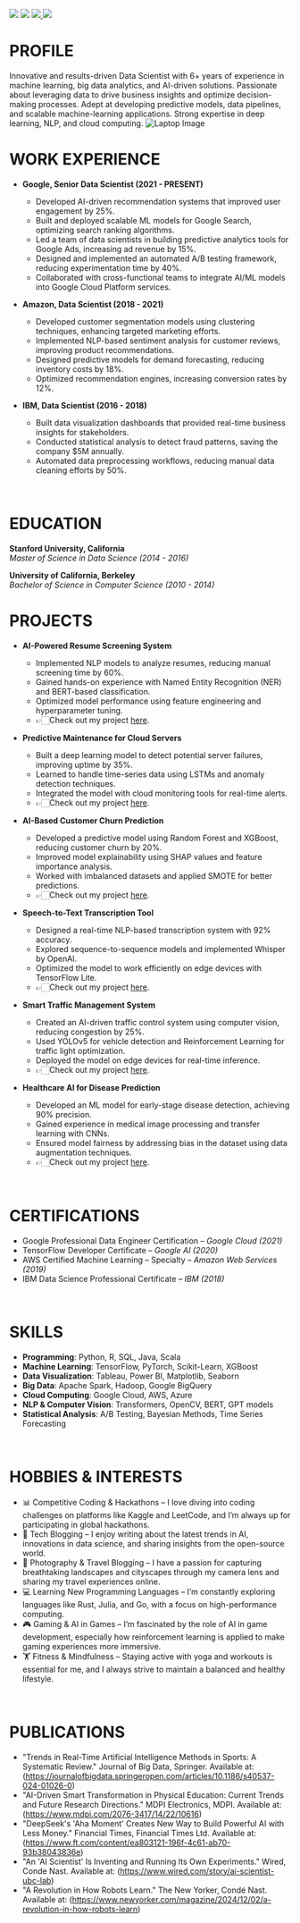 <a href="https://linkedin.com"><img src="https://img.shields.io/badge/-LinkedIn-0072b1?&style=for-the-badge&logo=linkedin&logoColor=white" /></a>
<a href="https://github.com"><img src="https://img.shields.io/badge/-GitHub-181717?&style=for-the-badge&logo=github&logoColor=white" /></a>
<a href="https://www.instagram.com/vvizz28/"><img src="https://img.shields.io/badge/-Instagram-E4405F?&style=for-the-badge&logo=instagram&logoColor=white" />
</a>
<a href="mailto:f20220903@dubai.bits-pilani.ac.in">
  <img src="https://img.shields.io/badge/-Email-D14836?&style=for-the-badge&logo=gmail&logoColor=white" />
</a>

# PROFILE
Innovative and results-driven Data Scientist with 6+ years of experience in machine learning, big data analytics, and AI-driven solutions. Passionate about leveraging data to drive business insights and optimize decision-making processes. Adept at developing predictive models, data pipelines, and scalable machine-learning applications. Strong expertise in deep learning, NLP, and cloud computing.
![Laptop Image](https://unsplash.com/photos/turned-on-macbook-pro-wit-programming-codes-display-f77Bh3inUpE&auto-format&fit-crop)
<br>

# WORK EXPERIENCE
- **Google, Senior Data Scientist 				(2021 - PRESENT)**
  - Developed AI-driven recommendation systems that improved user engagement by 25%.
  - Built and deployed scalable ML models for Google Search, optimizing search ranking algorithms.
  - Led a team of data scientists in building predictive analytics tools for Google Ads, increasing ad revenue by 15%.
  - Designed and implemented an automated A/B testing framework, reducing experimentation time by 40%.
  - Collaborated with cross-functional teams to integrate AI/ML models into Google Cloud Platform services.

- **Amazon, Data Scientist 					      (2018 - 2021)**
  - Developed customer segmentation models using clustering techniques, enhancing targeted marketing efforts.
  - Implemented NLP-based sentiment analysis for customer reviews, improving product recommendations.
  - Designed predictive models for demand forecasting, reducing inventory costs by 18%.
  - Optimized recommendation engines, increasing conversion rates by 12%.

- **IBM, Data Scientist 						      (2016 - 2018)**
  - Built data visualization dashboards that provided real-time business insights for stakeholders.
  - Conducted statistical analysis to detect fraud patterns, saving the company $5M annually.
  - Automated data preprocessing workflows, reducing manual data cleaning efforts by 50%.
<br>

# EDUCATION
**Stanford University, California**<br>
*Master of Science in Data Science  (2014 - 2016)*

**University of California, Berkeley**<br>
*Bachelor of Science in Computer Science  (2010 - 2014)*
<br>

# PROJECTS
- **AI-Powered Resume Screening System**
  - Implemented NLP models to analyze resumes, reducing manual screening time by 60%.
  - Gained hands-on experience with Named Entity Recognition (NER) and BERT-based classification.
  - Optimized model performance using feature engineering and hyperparameter tuning.
  - 👉🏻Check out my project [here](https://your-username.github.io/repository-name/).
    
- **Predictive Maintenance for Cloud Servers**
  - Built a deep learning model to detect potential server failures, improving uptime by 35%.
  - Learned to handle time-series data using LSTMs and anomaly detection techniques.
  - Integrated the model with cloud monitoring tools for real-time alerts.
  - 👉🏻Check out my project [here](https://your-username.github.io/repository-name/).

- **AI-Based Customer Churn Prediction**
  - Developed a predictive model using Random Forest and XGBoost, reducing customer churn by 20%.
  - Improved model explainability using SHAP values and feature importance analysis.
  - Worked with imbalanced datasets and applied SMOTE for better predictions.
  - 👉🏻Check out my project [here](https://your-username.github.io/repository-name/).

- **Speech-to-Text Transcription Tool**
  - Designed a real-time NLP-based transcription system with 92% accuracy.
  - Explored sequence-to-sequence models and implemented Whisper by OpenAI.
  - Optimized the model to work efficiently on edge devices with TensorFlow Lite.
  - 👉🏻Check out my project [here](https://your-username.github.io/repository-name/).
  
- **Smart Traffic Management System**
  - Created an AI-driven traffic control system using computer vision, reducing congestion by 25%.
  - Used YOLOv5 for vehicle detection and Reinforcement Learning for traffic light optimization.
  - Deployed the model on edge devices for real-time inference.
  - 👉🏻Check out my project [here](https://your-username.github.io/repository-name/).

- **Healthcare AI for Disease Prediction**
  - Developed an ML model for early-stage disease detection, achieving 90% precision.
  - Gained experience in medical image processing and transfer learning with CNNs.
  - Ensured model fairness by addressing bias in the dataset using data augmentation techniques.
  - 👉🏻Check out my project [here](https://your-username.github.io/repository-name/).
<br>

# CERTIFICATIONS
- Google Professional Data Engineer Certification – _Google Cloud (2021)_
- TensorFlow Developer Certificate – _Google AI (2020)_
- AWS Certified Machine Learning – Specialty – _Amazon Web Services (2019)_
- IBM Data Science Professional Certificate – _IBM (2018)_
<br>

# SKILLS
- __Programming__: Python, R, SQL, Java, Scala
- __Machine Learning__: TensorFlow, PyTorch, Scikit-Learn, XGBoost
- __Data Visualization__: Tableau, Power BI, Matplotlib, Seaborn
- __Big Data__: Apache Spark, Hadoop, Google BigQuery
- __Cloud Computing__: Google Cloud, AWS, Azure
- __NLP & Computer Vision__: Transformers, OpenCV, BERT, GPT models
- __Statistical Analysis__: A/B Testing, Bayesian Methods, Time Series Forecasting
<br>

# HOBBIES & INTERESTS
- 📊 Competitive Coding & Hackathons – I love diving into coding challenges on platforms like Kaggle and LeetCode, and I’m always up for participating in global hackathons.
- 📝 Tech Blogging – I enjoy writing about the latest trends in AI, innovations in data science, and sharing insights from the open-source world.
- 📸 Photography & Travel Blogging – I have a passion for capturing breathtaking landscapes and cityscapes through my camera lens and sharing my travel experiences online.
- 💻 Learning New Programming Languages – I’m constantly exploring languages like Rust, Julia, and Go, with a focus on high-performance computing.
- 🎮 Gaming & AI in Games – I’m fascinated by the role of AI in game development, especially how reinforcement learning is applied to make gaming experiences more immersive.
- 🏋️ Fitness & Mindfulness – Staying active with yoga and workouts is essential for me, and I always strive to maintain a balanced and healthy lifestyle.
<br>

# PUBLICATIONS 
- "Trends in Real-Time Artificial Intelligence Methods in Sports: A Systematic Review." Journal of Big Data, Springer. Available at: (https://journalofbigdata.springeropen.com/articles/10.1186/s40537-024-01026-0)
- "AI-Driven Smart Transformation in Physical Education: Current Trends and Future Research Directions." MDPI Electronics, MDPI. Available at: (https://www.mdpi.com/2076-3417/14/22/10616)
- "DeepSeek's 'Aha Moment' Creates New Way to Build Powerful AI with Less Money." Financial Times, Financial Times Ltd. Available at: (https://www.ft.com/content/ea803121-196f-4c61-ab70-93b38043836e)
- "An 'AI Scientist' Is Inventing and Running Its Own Experiments." Wired, Conde Nast. Available at: (https://www.wired.com/story/ai-scientist-ubc-lab)
- "A Revolution in How Robots Learn." The New Yorker, Condé Nast. Available at: (https://www.newyorker.com/magazine/2024/12/02/a-revolution-in-how-robots-learn)





